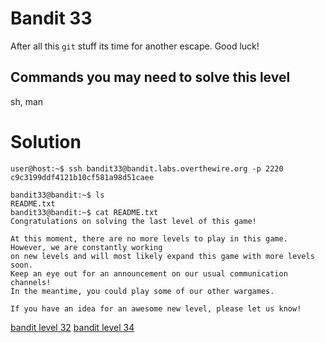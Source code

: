 <h1>Bandit 33</h1>

<p>After all this <code class="language-plaintext highlighter-rouge">git</code> stuff its time for another escape. Good luck!</p>

<h2 id="commands-you-may-need-to-solve-this-level">Commands you may need to solve this level</h2>
<p>sh, man</p>

<h1>Solution</h1>

```
user@host:~$ ssh bandit33@bandit.labs.overthewire.org -p 2220
c9c3199ddf4121b10cf581a98d51caee

bandit33@bandit:~$ ls
README.txt
bandit33@bandit:~$ cat README.txt
Congratulations on solving the last level of this game!

At this moment, there are no more levels to play in this game. However, we are constantly working
on new levels and will most likely expand this game with more levels soon.
Keep an eye out for an announcement on our usual communication channels!
In the meantime, you could play some of our other wargames.

If you have an idea for an awesome new level, please let us know!
```

[bandit level 32](bandit/tasks/bandit32.md)
[bandit level 34](bandit/tasks/bandit34.md)
